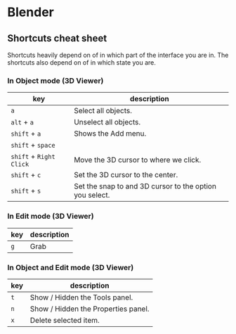 # Blender

## Shortcuts cheat sheet

Shortcuts heavily depend on of in which part of the interface you are in. The shortcuts also depend on of in which state you are.

### In Object mode (3D Viewer)

| key | description |
|---|---|
| `a` | Select all objects. |
| `alt` + `a` | Unselect all objects. |
| `shift` + `a` | Shows the Add menu. |
| `shift` + `space` | |
| `shift` + `Right Click` | Move the 3D cursor to where we click.|
| `shift` + `c` | Set the 3D cursor to the center. |
| `shift` + `s` | Set the snap to and 3D cursor to the option you select. |

### In Edit mode (3D Viewer)

| key | description |
|---|---|
| `g` | Grab |

### In Object and Edit mode (3D Viewer)

| key | description |
|---|---|
| `t` | Show / Hidden the Tools panel. |
| `n` | Show / Hidden the Properties panel. |
| `x` | Delete selected item. |

